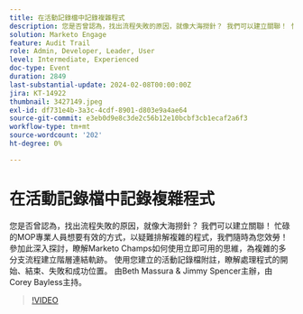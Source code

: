 ```yaml
---
title: 在活動記錄檔中記錄複雜程式
description: 您是否曾認為，找出流程失敗的原因，就像大海撈針？ 我們可以建立關聯！ 忙碌的MOP專業人員想要有效的方式，以疑難排解複雜的程式，我們隨時為您效勞！ 參加此深入探討，瞭解Marketo Champs如何使用立即可用的思維，為複雜的多分支流程建立階層連結軌跡。 使用您建立的活動記錄檔附註，瞭解處理程式的開始、結束、失敗和成功位置。 由Beth Massura & Jimmy Spencer主辦，由Corey Bayless主持。
solution: Marketo Engage
feature: Audit Trail
role: Admin, Developer, Leader, User
level: Intermediate, Experienced
doc-type: Event
duration: 2849
last-substantial-update: 2024-02-08T00:00:00Z
jira: KT-14922
thumbnail: 3427149.jpeg
exl-id: df731e4b-3a3c-4cdf-8901-d803e9a4ae64
source-git-commit: e3eb0d9e8c3de2c56b12e10bcbf3cb1ecaf2a6f3
workflow-type: tm+mt
source-wordcount: '202'
ht-degree: 0%

---
```


# 在活動記錄檔中記錄複雜程式

您是否曾認為，找出流程失敗的原因，就像大海撈針？ 我們可以建立關聯！ 忙碌的MOP專業人員想要有效的方式，以疑難排解複雜的程式，我們隨時為您效勞！ 參加此深入探討，瞭解Marketo Champs如何使用立即可用的思維，為複雜的多分支流程建立階層連結軌跡。 使用您建立的活動記錄檔附註，瞭解處理程式的開始、結束、失敗和成功位置。 由Beth Massura &amp; Jimmy Spencer主辦，由Corey Bayless主持。

>[!VIDEO](https://video.tv.adobe.com/v/3427149/?learn=on)
